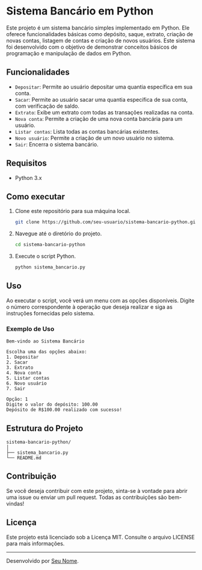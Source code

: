 # Sistema Bancário em Python

Este projeto é um sistema bancário simples implementado em Python. Ele oferece funcionalidades básicas como depósito, saque, extrato, criação de novas contas, listagem de contas e criação de novos usuários. Este sistema foi desenvolvido com o objetivo de demonstrar conceitos básicos de programação e manipulação de dados em Python.

## Funcionalidades

- `Depositar`: Permite ao usuário depositar uma quantia específica em sua conta.
- `Sacar`: Permite ao usuário sacar uma quantia específica de sua conta, com verificação de saldo.
- `Extrato`: Exibe um extrato com todas as transações realizadas na conta.
- `Nova conta`: Permite a criação de uma nova conta bancária para um usuário.
- `Listar contas`: Lista todas as contas bancárias existentes.
- `Novo usuário`: Permite a criação de um novo usuário no sistema.
- `Sair`: Encerra o sistema bancário.

## Requisitos

- Python 3.x

## Como executar

1. Clone este repositório para sua máquina local.
   ```sh
   git clone https://github.com/seu-usuario/sistema-bancario-python.git
   ```

2. Navegue até o diretório do projeto.
   ```sh
   cd sistema-bancario-python
   ```

3. Execute o script Python.
   ```sh
   python sistema_bancario.py
   ```

## Uso

Ao executar o script, você verá um menu com as opções disponíveis. Digite o número correspondente à operação que deseja realizar e siga as instruções fornecidas pelo sistema.

### Exemplo de Uso

```
Bem-vindo ao Sistema Bancário

Escolha uma das opções abaixo:
1. Depositar
2. Sacar
3. Extrato
4. Nova conta
5. Listar contas
6. Novo usuário
7. Sair

Opção: 1
Digite o valor do depósito: 100.00
Depósito de R$100.00 realizado com sucesso!
```

## Estrutura do Projeto

```
sistema-bancario-python/
│
├── sistema_bancario.py
└── README.md
```

## Contribuição

Se você deseja contribuir com este projeto, sinta-se à vontade para abrir uma issue ou enviar um pull request. Todas as contribuições são bem-vindas!

## Licença

Este projeto está licenciado sob a Licença MIT. Consulte o arquivo LICENSE para mais informações.

---

Desenvolvido por [Seu Nome](https://github.com/seu-usuario).

